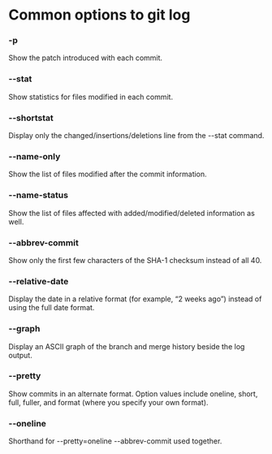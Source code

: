 #  Common options to git log
### -p

Show the patch introduced with each commit.

### --stat

Show statistics for files modified in each commit.

### --shortstat

Display only the changed/insertions/deletions line from the --stat command.

### --name-only

Show the list of files modified after the commit information.

### --name-status

Show the list of files affected with added/modified/deleted information as well.

### --abbrev-commit

Show only the first few characters of the SHA-1 checksum instead of all 40.

### --relative-date

Display the date in a relative format (for example, “2 weeks ago”) instead of using the full date format.

### --graph

Display an ASCII graph of the branch and merge history beside the log output.

### --pretty

Show commits in an alternate format. Option values include oneline, short, full, fuller, and format (where you specify your own format).

### --oneline

Shorthand for --pretty=oneline --abbrev-commit used together.
